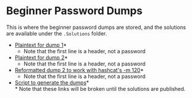 # Beginner Password Dumps  

This is where the beginner password dumps are stored, and the solutions are available under the `.Solutions` folder.  
* [Plaintext for dump 1](https://github.com/JonZeolla/Lab/tree/PasswordCracking/Beginner/Password_Dumps/.Solutions/Dump1-Beginner-Plaintext.txt)\*  
  * Note that the first line is a header, not a password  
* [Plaintext for dump 2](https://github.com/JonZeolla/Lab/tree/PasswordCracking/Beginner/Password_Dumps/.Solutions/Dump2-Beginner-Plaintext.txt)\*  
  * Note that the first line is a header, not a password  
* [Reformatted dump 2 to work with hashcat's -m 120](https://github.com/JonZeolla/Lab/tree/PasswordCracking/Beginner/Password_Dumps/.Solutions/Dump2-Beginner-Reformatted.txt)\*  
  * Note that the first line is a header, not a password  
* [Script to generate the dumps](https://github.com/JonZeolla/Lab/tree/PasswordCracking/Beginner/Password_Dumps/.Solutions/Gen-Beginner.sh)\*  
\* Note that these links will be broken until the solutions are published.  

